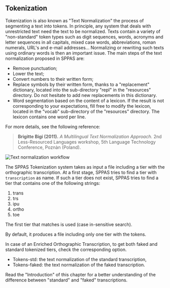 ## Tokenization

Tokenization is also known as "Text Normalization" the process of segmenting a
text into tokens.
In principle, any system that deals with unrestricted text need the text to
be normalized. Texts contain a variety of "non-standard" token types such as
digit sequences, words, acronyms and letter sequences in all capitals, mixed
case words, abbreviations, roman numerals, URL's and e-mail addresses...
Normalizing or rewriting such texts using ordinary words is then an important
issue. The main steps of the text normalization proposed in SPPAS are:

* Remove punctuation;
* Lower the text;
* Convert numbers to their written form;
* Replace symbols by their written form, thanks to a "replacement" dictionary,
  located into the sub-directory "repl" in the "resources" directory. Do not
  hesitate to add new replacements in this dictionary.
* Word segmentation based on the content of a lexicon. If the
  result is not corresponding to your expectations, fill free to
  modify the lexicon, located in the "vocab" sub-directory of the "resources"
  directory. The lexicon contains one word per line.

For more details, see the following reference:

> **Brigitte Bigi (2011).**
> *A Multilingual Text Normalization Approach.*
> 2nd Less-Resourced Languages workshop, 5th Language  Technology Conference, Poznàn (Poland).

![Text normalization workflow](./etc/figures/tokworkflow.bmp)

The SPPAS Tokenization system takes as input a file including a tier
with the orthographic transcription. 
At a first stage, SPPAS tries to find a tier with `transcription` as name.
If such a tier does not exist, SPPAS tries to find a tier that contains
one of the following strings:

1. trans
2. trs
3. ipu
4. ortho
5. toe

The first tier that matches is used (case in-sensitive search).

By default, it produces a file including only one tier with the
tokens. 

In case of an Enriched Orthographic Transcription, to get both faked 
and standard tokenized tiers, check the corresponding option.

- Tokens-std: the text normalization of the standard transcription,
- Tokens-faked: the text normalization of the faked transcription.

Read the "Introduction" of this chapter for a better understanding of the 
difference between "standard" and "faked" transcriptions.
